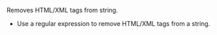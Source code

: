 Removes HTML/XML tags from string.

- Use a regular expression to remove HTML/XML tags from a string.